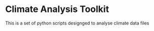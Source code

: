 # Climate Analysis Toolkit

This is a set of python scripts designged to analyse climate data files 
